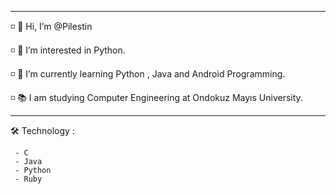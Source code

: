   ----------------------------------------------------------------------
  ◽️ 👋 Hi, I’m @Pilestin

  ◽️ 👀 I’m interested in Python.

  ◽️ 🌱 I’m currently learning Python , Java and Android Programming.

  ◽️ 📚 I am studying Computer Engineering at Ondokuz Mayıs University. 

  ----------------------------------------------------------------------
  
  🛠 Technology : 
  
     - C
     - Java
     - Python
     - Ruby
  
<!---
Pilestin/Pilestin is a ✨ special ✨ repository because its `README.md` (this file) appears on your GitHub profile.
You can click the Preview link to take a look at your changes.
--->
